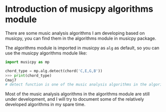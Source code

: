 # Introduction of musicpy algorithms module

There are some music analysis algorithms I am developing based on musicpy, you can find them in the algorithms module in musicpy package.

The algorithms module is imported in musicpy as `alg` as default, so you can use the musicpy algorithms module like:

```python
import musicpy as mp

chord_type = mp.alg.detect(chord('C,E,G,B'))
>>> print(chord_type)
Cmaj7
# detect function is one of the music analysis algorithms in the algorithms module
```

Most of the music analysis algorithms in the algorithms module are still under development, and I will try to document some of the relatively developed algorithms in my spare time.


